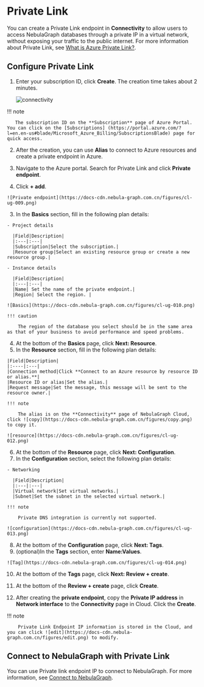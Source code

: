 # Private Link

You can create a Private Link endpoint in **Connectivity** to allow users to access NebulaGraph databases through a private IP in a virtual network, without exposing your traffic to the public internet. For more information about Private Link, see [What is Azure Private Link?](https://docs.microsoft.com/en-us/azure/private-link/private-link-overview).

## Configure Private Link

1. Enter your subscription ID, click **Create**. The creation time takes about 2 minutes.

   ![connectivity](https://docs-cdn.nebula-graph.com.cn/figures/cl-ug-008.png)

  !!! note

       The subscription ID on the **Subscription** page of Azure Portal. You can click on the [Subscriptions] (https://portal.azure.com/?l=en.en-us#blade/Microsoft_Azure_Billing/SubscriptionsBlade) page for quick access.

2. After the creation, you can use **Alias** to connect to Azure resources and create a private endpoint in Azure.

  1. Navigate to the Azure portal. Search for Private Link and click **Private endpoint**.
  2. Click **+ add**.

    ![Private endpoint](https://docs-cdn.nebula-graph.com.cn/figures/cl-ug-009.png)

  3. In the **Basics** section, fill in the following plan details:

    - Project details

      |Field|Description|
      |:---|:---|
      |Subscription|Select the subscription.|
      |Resource group|Select an existing resource group or create a new resource group.|

    - Instance details

      |Field|Description|
      |:---|:---|
      |Name| Set the name of the private endpoint.|
      |Region| Select the region. |

    ![Basics](https://docs-cdn.nebula-graph.com.cn/figures/cl-ug-010.png)

    !!! caution

        The region of the database you select should be in the same area as that of your business to avoid performance and speed problems.

  4. At the bottom of the **Basics** page, click **Next: Resource**.
  5.  In the **Resource** section, fill in the following plan details:

    |Field|Description|
    |:----|:---|
    |Connection method|Click **Connect to an Azure resource by resource ID or alias.**|
    |Resource ID or alias|Set the alias.|
    |Request message|Set the message, this message will be sent to the resource owner.|

    !!! note

        The alias is on the **Connectivity** page of NebulaGraph Cloud, click ![copy](https://docs-cdn.nebula-graph.com.cn/figures/copy.png) to copy it.
    
    ![resource](https://docs-cdn.nebula-graph.com.cn/figures/cl-ug-012.png)
   
  6. At the bottom of the **Resource** page, click **Next: Configuration**.
  7. In the **Configuration** section, select the following plan details:

    - Networking

      |Field|Description|
      |:---|:---|
      |Virtual network|Set virtual networks.|
      |Subnet|Set the subnet in the selected virtual network.|

    !!! note

        Private DNS integration is currently not supported.

    ![configuration](https://docs-cdn.nebula-graph.com.cn/figures/cl-ug-013.png)

  8. At the bottom of the **Configuration** page, click **Next: Tags**.
  9. (optional)In the **Tags** section, enter **Name:Values**.

    ![Tag](https://docs-cdn.nebula-graph.com.cn/figures/cl-ug-014.png)
    
  10. At the bottom of the **Tags** page, click **Next: Review + create**.
  11. At the bottom of the **Review + create** page, click **Create**.

3. After creating the **private endpoint**, copy the **Private IP address** in **Network interface** to the **Connectivity** page in Cloud. Click the **Create**.

  !!! note
  
        Private Link Endpoint IP information is stored in the Cloud, and you can click ![edit](https://docs-cdn.nebula-graph.com.cn/figures/edit.png) to modify.

## Connect to NebulaGraph with Private Link

You can use Private link endpoint IP to connect to NebulaGraph. For more information, see [Connect to NebulaGraph](../../2.quick-start/3.connect-to-nebula-graph.md).
